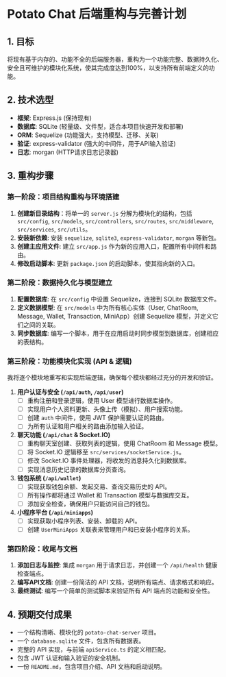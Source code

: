 # Potato Chat 后端重构与完善计划

## 1. 目标

将现有基于内存的、功能不全的后端服务器，重构为一个功能完整、数据持久化、安全且可维护的模块化系统，使其完成度达到100%，以支持所有前端定义的功能。

## 2. 技术选型

-   **框架**: Express.js (保持现有)
-   **数据库**: SQLite (轻量级、文件型，适合本项目快速开发和部署)
-   **ORM**: Sequelize (功能强大，支持模型、迁移、关联)
-   **验证**: express-validator (强大的中间件，用于API输入验证)
-   **日志**: morgan (HTTP请求日志记录器)

## 3. 重构步骤

### 第一阶段：项目结构重构与环境搭建

1.  **创建新目录结构**：将单一的 `server.js` 分解为模块化的结构，包括 `src/config`, `src/models`, `src/controllers`, `src/routes`, `src/middleware`, `src/services`, `src/utils`。
2.  **安装新依赖**: 安装 `sequelize`, `sqlite3`, `express-validator`, `morgan` 等新包。
3.  **创建主应用文件**: 建立 `src/app.js` 作为新的应用入口，配置所有中间件和路由。
4.  **修改启动脚本**: 更新 `package.json` 的启动脚本，使其指向新的入口。

### 第二阶段：数据持久化与模型建立

1.  **配置数据库**: 在 `src/config` 中设置 Sequelize，连接到 SQLite 数据库文件。
2.  **定义数据模型**: 在 `src/models` 中为所有核心实体（User, ChatRoom, Message, Wallet, Transaction, MiniApp）创建 Sequelize 模型，并定义它们之间的关联。
3.  **同步数据库**: 编写一个脚本，用于在应用启动时同步模型到数据库，创建相应的表结构。

### 第三阶段：功能模块化实现 (API & 逻辑)

我将逐个模块地重写和实现后端逻辑，确保每个模块都经过充分的开发和验证。

1.  **用户认证与安全 (`/api/auth`, `/api/user`)**
    -   [ ] 重构注册和登录逻辑，使用 User 模型进行数据库操作。
    -   [ ] 实现用户个人资料更新、头像上传（模拟）、用户搜索功能。
    -   [ ] 创建 `auth` 中间件，使用 JWT 保护需要认证的路由。
    -   [ ] 为所有认证和用户相关的路由添加输入验证。

2.  **聊天功能 (`/api/chat` & Socket.IO)**
    -   [ ] 重构聊天室创建、获取列表的逻辑，使用 ChatRoom 和 Message 模型。
    -   [ ] 将 Socket.IO 逻辑移至 `src/services/socketService.js`。
    -   [ ] 修改 Socket.IO 事件处理器，将收发的消息持久化到数据库。
    -   [ ] 实现消息历史记录的数据库分页查询。

3.  **钱包系统 (`/api/wallet`)**
    -   [ ] 实现获取钱包余额、发起交易、查询交易历史的 API。
    -   [ ] 所有操作都将通过 Wallet 和 Transaction 模型与数据库交互。
    -   [ ] 添加安全检查，确保用户只能访问自己的钱包。

4.  **小程序平台 (`/api/miniapps`)**
    -   [ ] 实现获取小程序列表、安装、卸载的 API。
    -   [ ] 创建 `UserMiniApps` 关联表来管理用户和已安装小程序的关系。

### 第四阶段：收尾与文档

1.  **添加日志与监控**: 集成 `morgan` 用于请求日志，并创建一个 `/api/health` 健康检查端点。
2.  **编写API文档**: 创建一份简洁的 API 文档，说明所有端点、请求格式和响应。
3.  **最终测试**: 编写一个简单的测试脚本来验证所有 API 端点的功能和安全性。

## 4. 预期交付成果

-   一个结构清晰、模块化的 `potato-chat-server` 项目。
-   一个 `database.sqlite` 文件，包含所有数据表。
-   完整的 API 实现，与前端 `apiService.ts` 的定义相匹配。
-   包含 JWT 认证和输入验证的安全机制。
-   一份 `README.md`，包含项目介绍、API 文档和启动说明。
